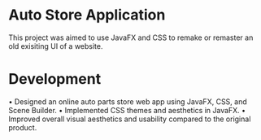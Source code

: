 

# Auto Store Application
This project was aimed to use JavaFX and CSS to remake or remaster an old exisiting UI of a website. 

# Development
• Designed an online auto parts store web app using JavaFX, CSS, and Scene Builder.
• Implemented CSS themes and aesthetics in JavaFX.
• Improved overall visual aesthetics and usability compared to the original product.




